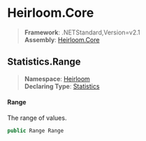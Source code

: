 # Heirloom.Core

> **Framework**: .NETStandard,Version=v2.1  
> **Assembly**: [Heirloom.Core][0]  

## Statistics.Range

> **Namespace**: [Heirloom][0]  
> **Declaring Type**: [Statistics][1]  

#### Range

The range of values.

```cs
public Range Range
```

[0]: ../../../Heirloom.Core.md
[1]: ../Statistics.md
